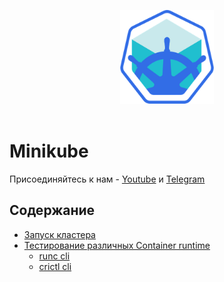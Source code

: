 <p align="center">
<img src="files/static/logoMinikube.png" width="150" height ="150" />
<br><br>

# Minikube
Присоединяйтесь к нам - [Youtube](https://www.youtube.com/channel/UCqC3c7UHtwoX2wy7fdHc6gg) и [Telegram](https://t.me/devops_mops)
<br>

## Содержание
- [Запуск кластера](https://github.com/devopsmops/minikube-101/blob/main/minikube.md)
- [Тестирование различных Container runtime](https://github.com/devopsmops/minikube-101/blob/main/minikube-cri.md)
    - [runc cli](https://github.com/devopsmops/minikube-101/blob/main/runc.md)
    - [crictl cli](https://github.com/devopsmops/minikube-101/blob/main/crictl.md)